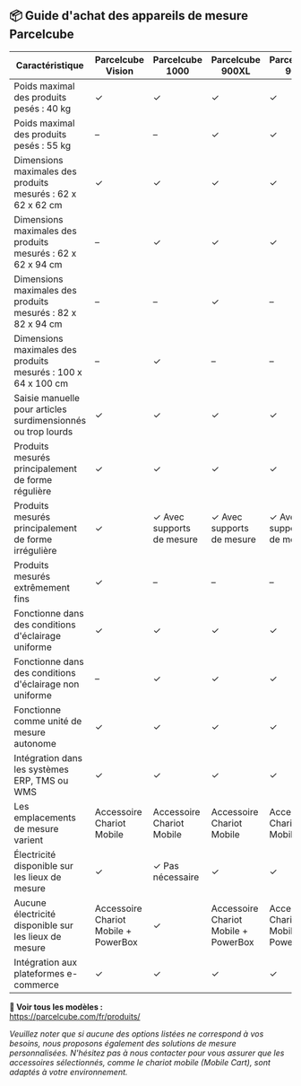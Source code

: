 <h2>📦 Guide d'achat des appareils de mesure Parcelcube</h2>
<table>
<thead>
<tr>
  <th>Caractéristique</th>
  <th>Parcelcube Vision</th>
  <th>Parcelcube 1000</th>
  <th>Parcelcube 900XL</th>
  <th>Parcelcube 900</th>
</tr>
</thead>
<tbody>
<tr>
  <td>Poids maximal des produits pesés : 40 kg</td>
  <td>✓</td>
  <td>✓</td>
  <td>✓</td>
  <td>✓</td>
</tr>
<tr>
  <td>Poids maximal des produits pesés : 55 kg</td>
  <td>–</td>
  <td>–</td>
  <td>✓</td>
  <td>✓</td>
</tr>
<tr>
  <td>Dimensions maximales des produits mesurés : 62 x 62 x 62 cm</td>
  <td>✓</td>
  <td>✓</td>
  <td>✓</td>
  <td>✓</td>
</tr>
<tr>
  <td>Dimensions maximales des produits mesurés : 62 x 62 x 94 cm</td>
  <td>–</td>
  <td>✓</td>
  <td>✓</td>
  <td>✓</td>
</tr>
<tr>
  <td>Dimensions maximales des produits mesurés : 82 x 82 x 94 cm</td>
  <td>–</td>
  <td>–</td>
  <td>✓</td>
  <td>–</td>
</tr>
<tr>
  <td>Dimensions maximales des produits mesurés : 100 x 64 x 100 cm</td>
  <td>–</td>
  <td>✓</td>
  <td>–</td>
  <td>–</td>
</tr>
<tr>
  <td>Saisie manuelle pour articles surdimensionnés ou trop lourds</td>
  <td>✓</td>
  <td>✓</td>
  <td>✓</td>
  <td>✓</td>
</tr>
<tr>
  <td>Produits mesurés principalement de forme régulière</td>
  <td>✓</td>
  <td>✓</td>
  <td>✓</td>
  <td>✓</td>
</tr>
<tr>
  <td>Produits mesurés principalement de forme irrégulière</td>
  <td>✓</td>
  <td>✓ Avec supports de mesure</td>
  <td>✓ Avec supports de mesure</td>
  <td>✓ Avec supports de mesure</td>
</tr>
<tr>
  <td>Produits mesurés extrêmement fins</td>
  <td>✓</td>
  <td>–</td>
  <td>–</td>
  <td>–</td>
</tr>
<tr>
  <td>Fonctionne dans des conditions d'éclairage uniforme</td>
  <td>✓</td>
  <td>✓</td>
  <td>✓</td>
  <td>✓</td>
</tr>
<tr>
  <td>Fonctionne dans des conditions d'éclairage non uniforme</td>
  <td>–</td>
  <td>✓</td>
  <td>✓</td>
  <td>✓</td>
</tr>
<tr>
  <td>Fonctionne comme unité de mesure autonome</td>
  <td>✓</td>
  <td>✓</td>
  <td>✓</td>
  <td>✓</td>
</tr>
<tr>
  <td>Intégration dans les systèmes ERP, TMS ou WMS</td>
  <td>✓</td>
  <td>✓</td>
  <td>✓</td>
  <td>✓</td>
</tr>
<tr>
  <td>Les emplacements de mesure varient</td>
  <td>Accessoire Chariot Mobile</td>
  <td>Accessoire Chariot Mobile</td>
  <td>Accessoire Chariot Mobile</td>
  <td>Accessoire Chariot Mobile</td>
</tr>
<tr>
  <td>Électricité disponible sur les lieux de mesure</td>
  <td>✓</td>
  <td>✓ Pas nécessaire</td>
  <td>✓</td>
  <td>✓</td>
</tr>
<tr>
  <td>Aucune électricité disponible sur les lieux de mesure</td>
  <td>Accessoire Chariot Mobile + PowerBox</td>
  <td>✓</td>
  <td>Accessoire Chariot Mobile + PowerBox</td>
  <td>Accessoire Chariot Mobile + PowerBox</td>
</tr>
<tr>
  <td>Intégration aux plateformes e-commerce</td>
  <td>✓</td>
  <td>✓</td>
  <td>✓</td>
  <td>✓</td>
</tr>
</tbody>
</table>

<p><strong>🔗 Voir tous les modèles :</strong><br>
<a href="https://parcelcube.com/fr/produits/" target="_blank">https://parcelcube.com/fr/produits/</a></p>

<p><em>Veuillez noter que si aucune des options listées ne correspond à vos besoins, nous proposons également des solutions de mesure personnalisées.
N'hésitez pas à nous contacter pour vous assurer que les accessoires sélectionnés, comme le chariot mobile (Mobile Cart), sont adaptés à votre environnement.</em></p>
